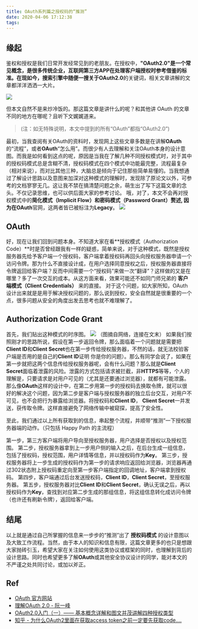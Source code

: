 ```yaml
---
title: OAuth系列篇之授权码的“推测”
date: 2020-04-06 17:12:38
tags:
---
```


## 缘起
鉴权和授权是我们日常开发经常见到的老朋友。在授权中，**"OAuth2.0"**是一个常见概念，是很多传统企业，互联网第三方APP在处理客户端授权时参考借鉴的标准。在现如今，搜索引擎中随便一搜关于**OAuth2.0**的关键词，相关文章讲解的文章都洋洋洒洒一大片。

![](https://poseiden-blog.oss-cn-beijing.aliyuncs.com/WX20200406.png)

但本文自然不是来炒冷饭的。那这篇文章是讲什么的呢？和其他讲 OAuth 的文章不同的地方在哪呢？且听下文娓娓道来。

> (注：如无特殊说明，本文中提到的所有“OAuth”都指“OAuth2.0”)

<!--more-->

最初，当我查阅有关OAuth的资料时，发现网上这些文章多数是在讲解**OAuth**的“流程”，或者**OAuth**“怎么用”。而很少有人去理解和关注OAuth本身的设计意图。而我是如何看到这点的呢，原因是当我在了解几种不同授权模式时，对于其中的授权码模式总是含糊不清，授权码模式在四个模式中功能最完整，流程最复杂（相对来说），而对比其他三种，大脑总是倾向于记住那些简单易懂的。当我想通过了解设计思路以及意图来加深对这种模式的理解时，发现除了原论文以外，可参考的文档寥寥无几。这让我不禁在搞清楚问题之余，萌生出了写下这篇文章的念头。不仅记录思维，也可以供后面大家的参考讨论。
哦，对了，本文不会再对授权模式中的**简化模式（Implicit Flow）**和**密码模式（Password Grant）**赘述, 因为在**OAuth**官网，这两者皆已被标注为**Legacy**。
![](https://poseiden-blog.oss-cn-beijing.aliyuncs.com/1586162496940.jpg)

## OAuth
好，现在让我们回到问题本身。不知道大家在看**授权模式（Authorization Code）**时是否曾经跟我有一样的疑惑，简单来说，对于这种模式，既然是授权服务器先给予客户端一个授权码，客户端拿着授权码再回头向授权服务器申请一个访问令牌。那为什么不直接设计成，在用户选择同意授权之后，授权服务器直接将令牌返回给客户端？反而中间需要一个“授权码”来做一次“翻译”？这样做的又是在哪里？多了一次交互的成本。从这方面来看，效果可能还不如同门师兄弟的 **客户端模式（Client Credentials）** 来的直接。
对于这个问题，如大家所知，OAuth设计出来就是是用于解决授权问题的，那么说到授权，安全自然就是很重要的一个点，很多问题从安全的角度出发去思考也就不难理解了。 

## Authorization Code Grant
首先，我们贴出这种模式的时序图。
![](https://poseiden-blog.oss-cn-beijing.aliyuncs.com/2019112911510128.png)
（图摘自网络，连接在文末）
如果我们按照刚才的思路所说，假设在第一步返回令牌，那么面临着一个问题就是需要把**Client ID**和**Client Secret**也在第一步传给授权服务器，不然的话，就无法校验客户端是否用的是自己的**Client ID**证明 你是你的问题）。那么有同学会说了，如果在第一步就把这两个信息传给授权服务器呢，会有什么问题？那么就是**Client Secret**面临着泄露的风险。泄露的方式包括请求被拦截，非**HTTPS**等等，个人的理解是，只要请求是对用户可见的（尤其是还要通过浏览器），就都有可能泄露。
那么像**OAuth**这样的设计中，在第二步用第一步的授权码去换取令牌，就可以很好的解决这个问题，因为第二步是客户端与授权服务器的独立后台交互，对用户不可见，也不会把行为暴露给浏览器。将授权码和**Client ID**， **Client Secret**一并发送，获传取令牌。这样直接避免了网络传输中被窥探，提高了安全性。

至此，我们通过以上所有获取到的信息，串起整个流程，并顺带“推测”一下授权服务器端的动作。（只包括 Happy Path 的主流程）

第一步，第三方客户端将用户导向至授权服务器，用户选择是否授权以及授权范围。
第二步，授权服务器拿到上一步用户侧的输入之后，在后台生成一组信息，包括了授权码，授权范围，用户详情等信息，并以授权码作为**Key**。
第三步，授权服务器将上一步生成的授权码作为第一步的请求响应返回给浏览器，浏览器再通过302状态附上授权码重定向至第一步客户端指定的回调地址，客户端拿到授权码。
第四步，客户端通过后台发送授权码，**Client ID**，**Client Secret**，至授权服务器。
第五步，授权服务器对比**Client ID**和**Client Secret**，确认无误之后，再以授权码作为**Key**，查找到对应第二步生成的那组信息，将这组信息转化成访问令牌（也许还有刷新令牌），返回给客户端。

## 结尾
以上就是通过自己所掌握的信息来一步步的“推测”出了 **授权码模式** 的设计意图以及大致工作流程。当然，由于本人的知识和信息有限，这篇文章更多的也只是想跟大家抛砖引玉，希望大家在关注如何使用这类协议或框架的同时，也理解到背后的设计思路。同时也希望更多了解**OAuth**或其他安全协议设计的同学，能对本文的不严谨之处共同讨论，或加以斧正。

## Ref
- [OAuth 官方网站](https://oauth.net/)
- [理解OAuth 2.0 - 阮一峰](https://www.ruanyifeng.com/blog/2014/05/oauth_2_0.html)
- [OAuth2.0入门（一）—— 基本概念详解和图文并茂讲解四种授权类型](https://blog.csdn.net/qq_37771475/article/details/103288957)
- [知乎 - 为什么OAuth2里面在获取access token之前一定要先获取code....](https://www.zhihu.com/question/27446826/answer/127367856)
